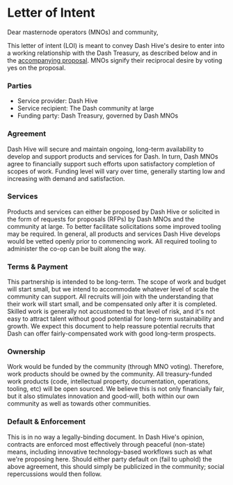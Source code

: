 # Letter of Intent

Dear masternode operators (MNOs) and community, 

This letter of intent (LOI) is meant to convey Dash Hive's desire to enter into a working relationship with the Dash Treasury, as described below and in the [accompanying proposal](https://github.com/dashcommunity/proposal-dash-hive/blob/master/proposal.md).  MNOs signify their reciprocal desire by voting yes on the proposal.

### Parties

* Service provider: Dash Hive
* Service recipient: The Dash community at large
* Funding party: Dash Treasury, governed by Dash MNOs

### Agreement

Dash Hive will secure and maintain ongoing, long-term availability to develop and support products and services for Dash.  In turn, Dash MNOs agree to financially support such efforts upon satisfactory completion of scopes of work. Funding level will vary over time, generally starting low and increasing with demand and satisfaction.

### Services

Products and services can either be proposed by Dash Hive or solicited in the form of requests for proposals (RFPs) by Dash MNOs and the community at large.  To better facilitate solicitations some improved tooling may be required.  In general, all products and services Dash Hive develops would be vetted openly prior to commencing work.  All required tooling to administer the co-op can be built along the way.

### Terms & Payment

This partnership is intended to be long-term.  The scope of work and budget will start small, but we intend to accommodate whatever level of scale the community can support.  All recruits will join with the understanding that their work will start small, and be compensated only after it is completed.  Skilled work is generally not accustomed to that level of risk, and it's not easy to attract talent without good potential for long-term sustainability and growth.  We expect this document to help reassure potential recruits that Dash can offer fairly-compensated work with good long-term prospects.

### Ownership

Work would be funded by the community (through MNO voting).  Therefore, work products should be owned by the community.  All treasury-funded work products (code, intellectual property, documentation, operations, tooling, etc) will be open sourced.  We believe this is not only financially fair, but it also stimulates innovation and good-will, both within our own community as well as towards other communities.

### Default & Enforcement

This is in no way a legally-binding document.  In Dash Hive's opinion, contracts are enforced most effectively through peaceful (non-state) means, including innovative technology-based workflows such as what we're proposing here.  Should either party default on (fail to uphold) the above agreement, this should simply be publicized in the community; social repercussions would then follow.